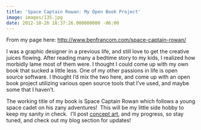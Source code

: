 ```yaml
---
title: 'Space Captain Rowan: My Open Book Project'
image: images/135.jpg
date: 2012-10-26 18:37:26.000000000 -06:00
---
```

From my page here: <a href="http://www.benfrancom.com/space-captain-rowan/">http://www.benfrancom.com/space-captain-rowan/</a>

I was a graphic designer in a previous life, and still love to get the creative juices flowing. After reading many a bedtime story to my kids, I realized how morbidly lame most of them were. I thought I could come up with my own book that sucked a little less. One of my other passions in life is open source software. I thought I’d mix the two here, and come up with an open book project utilizing various open source tools that I’ve used, and maybe some that I haven’t.

The working title of my book is Space Captain Rowan which follows a young space cadet on his zany adventures!  This will be my little side hobby to keep my sanity in check.  I’ll post <a title="Concept Art" href="http://www.benfrancom.com/concept-art/">concept art</a>, and my progress, so stay tuned, and check out my blog section for updates!
